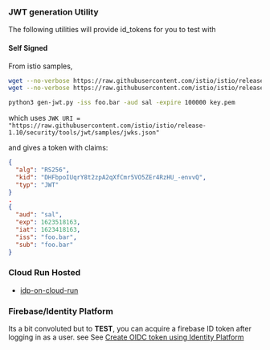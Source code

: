 ### JWT generation Utility

The following utilities will provide id_tokens for you to test with

#### Self Signed

From istio samples, 


```bash
wget --no-verbose https://raw.githubusercontent.com/istio/istio/release-1.10/security/tools/jwt/samples/gen-jwt.py
wget --no-verbose https://raw.githubusercontent.com/istio/istio/release-1.10/security/tools/jwt/samples/key.pem

python3 gen-jwt.py -iss foo.bar -aud sal -expire 100000 key.pem
```    

which uses `JWK URI = "https://raw.githubusercontent.com/istio/istio/release-1.10/security/tools/jwt/samples/jwks.json"`

and gives a token with claims:

```json
{
  "alg": "RS256",
  "kid": "DHFbpoIUqrY8t2zpA2qXfCmr5VO5ZEr4RzHU_-envvQ",
  "typ": "JWT"
}
.
{
  "aud": "sal",
  "exp": 1623518163,
  "iat": 1623418163,
  "iss": "foo.bar",
  "sub": "foo.bar"
}
```

### Cloud Run Hosted

- [idp-on-cloud-run](https://github.com/yfuruyama/idp-on-cloud-run)


### Firebase/Identity Platform

Its a bit convoluted but to **TEST**, you can acquire a firebase ID token after logging in as a user.
see See [Create OIDC token using Identity Platform](https://github.com/salrashid123/gcpcompat-oidc#create-oidc-token-using-identity-platform)